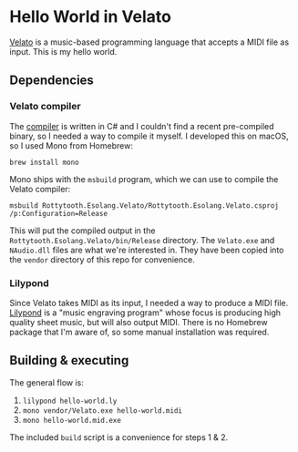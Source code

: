 # Hello World in Velato

[Velato] is a music-based programming language that accepts a MIDI file as
input. This is my hello world.

[Velato]: http://velato.net/

## Dependencies

### Velato compiler

The [compiler] is written in C# and I couldn't find a recent pre-compiled
binary, so I needed a way to compile it myself. I developed this on macOS, so I
used Mono from Homebrew:

[compiler]: https://github.com/rottytooth/Velato

```
brew install mono
```

Mono ships with the `msbuild` program, which we can use to compile the Velato
compiler:

```
msbuild Rottytooth.Esolang.Velato/Rottytooth.Esolang.Velato.csproj /p:Configuration=Release
```

This will put the compiled output in the `Rottytooth.Esolang.Velato/bin/Release`
directory. The `Velato.exe` and `NAudio.dll` files are what we're interested in.
They have been copied into the `vendor` directory of this repo for convenience.

### Lilypond

Since Velato takes MIDI as its input, I needed a way to produce a MIDI file.
[Lilypond] is a "music engraving program" whose focus is producing high quality
sheet music, but will also output MIDI. There is no Homebrew package that I'm
aware of, so some manual installation was required.

[Lilypond]: http://lilypond.org/

## Building & executing

The general flow is:

1. `lilypond hello-world.ly`
1. `mono vendor/Velato.exe hello-world.midi`
1. `mono hello-world.mid.exe`

The included `build` script is a convenience for steps 1 & 2.
